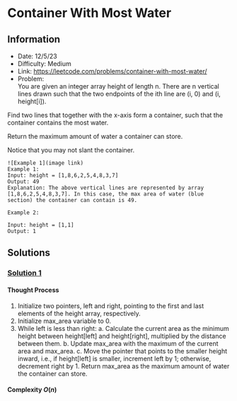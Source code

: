# Container With Most Water
## Information 
* Date: 12/5/23
* Difficulty: Medium
* Link: https://leetcode.com/problems/container-with-most-water/
* Problem: \
You are given an integer array height of length n. There are n vertical lines drawn such that the two endpoints of the ith line are (i, 0) and (i, height[i]).

Find two lines that together with the x-axis form a container, such that the container contains the most water.

Return the maximum amount of water a container can store.

Notice that you may not slant the container.
```
![Example 1](image link)
Example 1:
Input: height = [1,8,6,2,5,4,8,3,7]
Output: 49
Explanation: The above vertical lines are represented by array [1,8,6,2,5,4,8,3,7]. In this case, the max area of water (blue section) the container can contain is 49.
```
```
Example 2:

Input: height = [1,1]
Output: 1
```

## Solutions
### [Solution 1]()
#### Thought Process
1. Initialize two pointers, left and right, pointing to the first and last elements of the height array, respectively.
2. Initialize max_area variable to 0.
3. While left is less than right:
a. Calculate the current area as the minimum height between height[left] and height[right], multiplied by the distance between them.
b. Update max_area with the maximum of the current area and max_area.
c. Move the pointer that points to the smaller height inward, i.e., if height[left] is smaller, increment left by 1; otherwise, decrement right by 1.
Return max_area as the maximum amount of water the container can store.
#### Complexity $O(n)$ 

